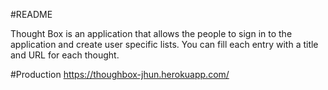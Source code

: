 #README

Thought Box is an application that allows the people to sign in to the application and create user specific  lists.
You can fill each entry with a title and URL for each thought.

#Production
https://thoughbox-jhun.herokuapp.com/
